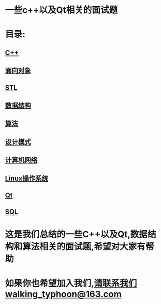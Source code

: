 # 一些c++以及Qt相关的面试题


# 目录:
## [C++](https://github.com/walkingtyphoon/shark-s-book/wiki/C-Plus-Plus)<br>
## [面向对象](https://github.com/walkingtyphoon/shark-s-book/wiki/Object-oriented-programming)<br>
## [STL](https://github.com/walkingtyphoon/shark-s-book/wiki/STL)<br>
## [数据结构](https://github.com/walkingtyphoon/shark-s-book/wiki/Data-structure)<br>
## [算法](https://github.com/walkingtyphoon/shark-s-book/wiki/Algorithm)<br>
## [设计模式](https://github.com/walkingtyphoon/Summary-of-cplusplus-and-Qt-interview-questions/wiki/Design-Patterns)<br>
## [计算机网络](https://github.com/walkingtyphoon/shark-s-book/wiki/Computer-network)<br>
## [Linux操作系统](https://github.com/walkingtyphoon/shark-s-book/wiki/Linux)<br>
## [Qt](https://github.com/walkingtyphoon/shark-s-book/wiki/Qt)<br>
## [SQL](https://github.com/walkingtyphoon/Summary-of-cplusplus-and-Qt-interview-questions/wiki/SQL)

# 这是我们总结的一些C++以及Qt,数据结构和算法相关的面试题,希望对大家有帮助
# 如果你也希望加入我们,请联系我们walking_typhoon@163.com
